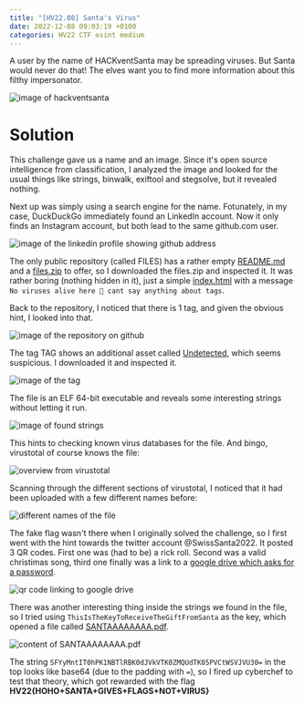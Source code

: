 ```yaml
---
title: "[HV22.08] Santa's Virus"
date: 2022-12-08 09:03:19 +0100
categories: HV22 CTF osint medium
---
```


A user by the name of HACKventSanta may be spreading viruses. But Santa would never do that! The elves want you to find more information about this filthy impersonator.

![image of hackventsanta](/assets/hv22/hv22_08_hackventsanta.jpg)

# Solution

This challenge gave us a name and an image. Since it's open source intelligence from classification, I analyzed the image and looked for the usual things like strings, binwalk, exiftool and stegsolve, but it revealed nothing.

Next up was simply using a search engine for the name. Fotunately, in my case, DuckDuckGo immediately found an LinkedIn account. Now it only finds an Instagram account, but both lead to the same github.com user.

![image of the linkedin profile showing github address](/assets/hv22/hv22_08_linkedin.png)

The only public repository (called FILES) has a rather empty [README.md](/assets/hv22/hv22_08_README.md) and a [files.zip](/assets/hv22/hv22_08_files.zip) to offer, so I downloaded the files.zip and inspected it. It was rather boring (nothing hidden in it), just a simple [index.html](/assets/hv22/hv22_08_index.html) with a message `No viruses alive here 🤔 cant say anything about tags`.

Back to the repository, I noticed that there is 1 tag, and given the obvious hint, I looked into that.

![image of the repository on github](/assets/hv22/hv22_08_repo.png)

The tag TAG shows an additional asset called [Undetected](/assets/hv22/hv22_08_undetected), which seems suspicious. I downloaded it and inspected it.

![image of the tag](/assets/hv22/hv22_08_undetected.png)

The file is an ELF 64-bit executable and reveals some interesting strings without letting it run.

![image of found strings](/assets/hv22/hv22_08_strings.png)

This hints to checking known virus databases for the file. And bingo, virustotal of course knows the file:

![overview from virustotal](/assets/hv22/hv22_08_virustotal.png)

Scanning through the different sections of virustotal, I noticed that it had been uploaded with a few different names before:

![different names of the file](/assets/hv22/hv22_08_names.png)

The fake flag wasn't there when I originally solved the challenge, so I first went with the hint towards the twitter account @SwissSanta2022. It posted 3 QR codes. First one was (had to be) a rick roll. Second was a valid christimas song, third one finally was a link to a [google drive which asks for a password](https://drive.google.com/file/d/11pKYrcwr7Hf1eSUq8twtN5aMK-oziPE4/view).

![qr code linking to google drive](/assets/hv22/hv22_08_qr.png)

There was another interesting thing inside the strings we found in the file, so I tried using `ThisIsTheKeyToReceiveTheGiftFromSanta` as the key, which opened a file called [SANTAAAAAAAA.pdf](/assets/hv22/hv22_08_SANTAAAAAAAA.pdf).

![content of SANTAAAAAAAA.pdf](/assets/hv22/hv22_08_pdf.png)

The string `SFYyMntIT0hPK1NBTlRBK0dJVkVTK0ZMQUdTK05PVCtWSVJVU30=` in the top looks like base64 (due to the padding with `=`), so I fired up cyberchef to test that theory, which got rewarded with the flag **HV22{HOHO+SANTA+GIVES+FLAGS+NOT+VIRUS}**
